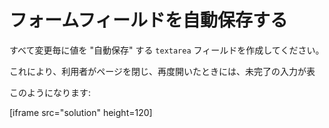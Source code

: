 
# フォームフィールドを自動保存する

すべて変更毎に値を "自動保存" する `textarea` フィールドを作成してください。

これにより、利用者がページを閉じ、再度開いたときには、未完了の入力が表

このようになります:

[iframe src="solution" height=120]
